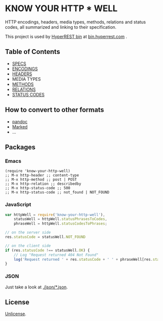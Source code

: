 # KNOW YOUR HTTP * WELL

HTTP encodings, headers, media types, methods, relations and status codes, all summarized and linking to their specification.

This project is used by [HyperREST bin](https://github.com/andreineculau/hyperrest-bin) at [bin.hyperrest.com](http://bin.hyperrest.com) .


## Table of Contents

- [SPECS](specs.md)
- [ENCODINGS](encodings.md)
- [HEADERS](headers.md)
- MEDIA TYPES
- [METHODS](methods.md)
- [RELATIONS](relations.md)
- [STATUS CODES](status-codes.md)


## How to convert to other formats

* [pandoc](http://johnmacfarlane.net/pandoc/)
* [Marked](http://markedapp.com/)
* ...


## Packages

### Emacs

```emacs
(require 'know-your-http-well)
;; M-x http-header ;; content-type
;; M-x http-method ;; post | POST
;; M-x http-relation ;; describedby
;; M-x http-status-code ;; 500
;; M-x http-status-code ;; not_found | NOT_FOUND
```

### JavaScript

```javascript
var httpWell = require('know-your-http-well'),
    statusWell = httpWell.statusPhrasesToCodes,
    phraseWell = httpWell.statusCodesToPhrases;

// on the server side
res.statusCode = statusWell.NOT_FOUND

// on the client side
if (res.statusCode !== statusWell.OK) {
    // Log "Request returned 404 Not Found"
    log('Request returned ' + res.statusCode + ' ' + phraseWell[res.statusCode]);
}
```

### JSON

Just take a look at [./json/*.json](json).

## License

[Unlicense](LICENSE).
